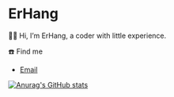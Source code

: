 # ErHang


👋:wave: Hi, I’m ErHang, a coder with little experience.

☎️ Find me  
- [Email](syjzjyh@163.com)


[![Anurag's GitHub stats](https://github-readme-stats.vercel.app/api?username=masterjiyuhang)](https://github.com/anuraghazra/github-readme-stats)
<!---
masterjiyuhang/masterjiyuhang is a ✨ special ✨ repository because its `README.md` (this file) appears on your GitHub profile.
You can click the Preview link to take a look at your changes.
--->
